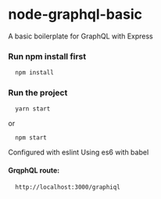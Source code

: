 # node-graphql-basic
A basic boilerplate for GraphQL with Express

### Run npm install first
```JavaScript
  npm install
```

### Run the project
```
  yarn start
```
  or
```
  npm start
```

Configured with eslint
Using es6 with babel

#### GrqphQL route:
```
  http://localhost:3000/graphiql
```
